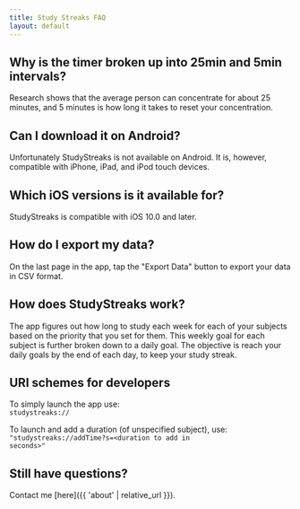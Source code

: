 ```yaml
---
title: Study Streaks FAQ
layout: default
---
```

## Why is the timer broken up into 25min and 5min intervals?
Research shows that the average person can concentrate for about 25 minutes, and 5 minutes is how long it takes to reset your concentration.

## Can I download it on Android?
Unfortunately StudyStreaks is not available on Android. It is, however, compatible with iPhone, iPad, and iPod touch devices.

## Which iOS versions is it available for?
StudyStreaks is compatible with iOS 10.0 and later.

## How do I export my data?
On the last page in the app, tap the "Export Data" button to export your data in CSV format.

## How does StudyStreaks work?
The app figures out how long to study each week for each of your subjects based on the priority that you set for them. This weekly goal for each subject is further broken down to a daily goal. The objective is reach your daily goals by the end of each day, to keep your study streak.

## URI schemes for developers
To simply launch the app use:\
<code>studystreaks://</code>

To launch and add a duration (of unspecified subject), use:\
<code>"studystreaks://addTime?s=&lt;duration to add in seconds&gt;"</code>

## Still have questions?
Contact me [here]({{ 'about' | relative_url }}).
